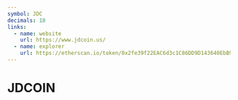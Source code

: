 ```yaml
---
symbol: JDC
decimals: 18
links:
  - name: website
    url: https://www.jdcoin.us/
  - name: explorer
    url: https://etherscan.io/token/0x2fe39f22EAC6d3c1C86DD9D143640EbB94609FCE
---
```


# JDCOIN
